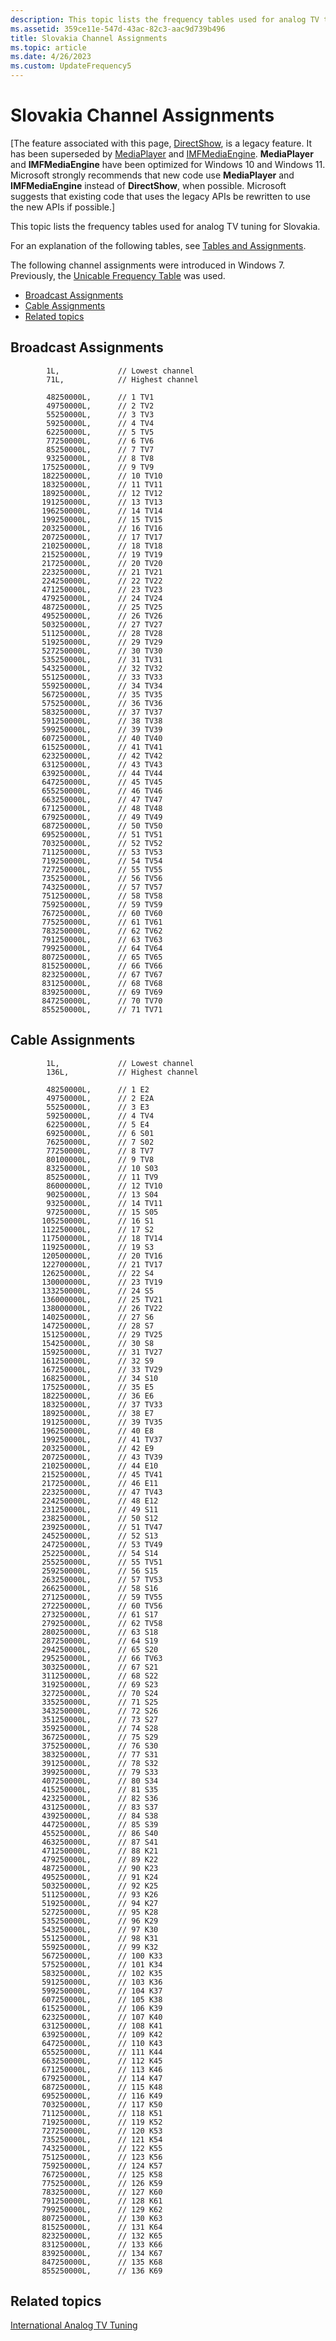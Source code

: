 ```yaml
---
description: This topic lists the frequency tables used for analog TV tuning for Slovakia.
ms.assetid: 359ce11e-547d-43ac-82c3-aac9d739b496
title: Slovakia Channel Assignments
ms.topic: article
ms.date: 4/26/2023
ms.custom: UpdateFrequency5
---
```


# Slovakia Channel Assignments

\[The feature associated with this page, [DirectShow](/windows/win32/directshow/directshow), is a legacy feature. It has been superseded by [MediaPlayer](/uwp/api/Windows.Media.Playback.MediaPlayer) and [IMFMediaEngine](/windows/win32/api/mfmediaengine/nn-mfmediaengine-imfmediaengine). **MediaPlayer** and **IMFMediaEngine** have been optimized for Windows 10 and Windows 11. Microsoft strongly recommends that new code use **MediaPlayer** and **IMFMediaEngine** instead of **DirectShow**, when possible. Microsoft suggests that existing code that uses the legacy APIs be rewritten to use the new APIs if possible.\]

This topic lists the frequency tables used for analog TV tuning for Slovakia.

For an explanation of the following tables, see [Tables and Assignments](tables-and-assignments.md).

The following channel assignments were introduced in Windows 7. Previously, the [Unicable Frequency Table](unicable-frequency-table.md) was used.

-   [Broadcast Assignments](#broadcast-assignments)
-   [Cable Assignments](#cable-assignments)
-   [Related topics](#related-topics)

## Broadcast Assignments

``` syntax
        1L,             // Lowest channel
        71L,            // Highest channel

        48250000L,      // 1 TV1
        49750000L,      // 2 TV2
        55250000L,      // 3 TV3
        59250000L,      // 4 TV4
        62250000L,      // 5 TV5
        77250000L,      // 6 TV6
        85250000L,      // 7 TV7
        93250000L,      // 8 TV8
       175250000L,      // 9 TV9
       182250000L,      // 10 TV10
       183250000L,      // 11 TV11
       189250000L,      // 12 TV12
       191250000L,      // 13 TV13
       196250000L,      // 14 TV14
       199250000L,      // 15 TV15
       203250000L,      // 16 TV16
       207250000L,      // 17 TV17
       210250000L,      // 18 TV18
       215250000L,      // 19 TV19
       217250000L,      // 20 TV20
       223250000L,      // 21 TV21
       224250000L,      // 22 TV22
       471250000L,      // 23 TV23
       479250000L,      // 24 TV24
       487250000L,      // 25 TV25
       495250000L,      // 26 TV26
       503250000L,      // 27 TV27
       511250000L,      // 28 TV28
       519250000L,      // 29 TV29
       527250000L,      // 30 TV30
       535250000L,      // 31 TV31
       543250000L,      // 32 TV32
       551250000L,      // 33 TV33
       559250000L,      // 34 TV34
       567250000L,      // 35 TV35
       575250000L,      // 36 TV36
       583250000L,      // 37 TV37
       591250000L,      // 38 TV38
       599250000L,      // 39 TV39
       607250000L,      // 40 TV40
       615250000L,      // 41 TV41
       623250000L,      // 42 TV42
       631250000L,      // 43 TV43
       639250000L,      // 44 TV44
       647250000L,      // 45 TV45
       655250000L,      // 46 TV46
       663250000L,      // 47 TV47
       671250000L,      // 48 TV48
       679250000L,      // 49 TV49
       687250000L,      // 50 TV50
       695250000L,      // 51 TV51
       703250000L,      // 52 TV52
       711250000L,      // 53 TV53
       719250000L,      // 54 TV54
       727250000L,      // 55 TV55
       735250000L,      // 56 TV56
       743250000L,      // 57 TV57
       751250000L,      // 58 TV58
       759250000L,      // 59 TV59
       767250000L,      // 60 TV60
       775250000L,      // 61 TV61
       783250000L,      // 62 TV62
       791250000L,      // 63 TV63
       799250000L,      // 64 TV64
       807250000L,      // 65 TV65
       815250000L,      // 66 TV66
       823250000L,      // 67 TV67
       831250000L,      // 68 TV68
       839250000L,      // 69 TV69
       847250000L,      // 70 TV70
       855250000L,      // 71 TV71
```

## Cable Assignments

``` syntax
        1L,             // Lowest channel
        136L,           // Highest channel

        48250000L,      // 1 E2 
        49750000L,      // 2 E2A
        55250000L,      // 3 E3
        59250000L,      // 4 TV4
        62250000L,      // 5 E4
        69250000L,      // 6 S01
        76250000L,      // 7 S02
        77250000L,      // 8 TV7
        80100000L,      // 9 TV8
        83250000L,      // 10 S03
        85250000L,      // 11 TV9
        86000000L,      // 12 TV10
        90250000L,      // 13 S04
        93250000L,      // 14 TV11
        97250000L,      // 15 S05
       105250000L,      // 16 S1
       112250000L,      // 17 S2
       117500000L,      // 18 TV14
       119250000L,      // 19 S3
       120500000L,      // 20 TV16
       122700000L,      // 21 TV17
       126250000L,      // 22 S4
       130000000L,      // 23 TV19
       133250000L,      // 24 S5
       136000000L,      // 25 TV21
       138000000L,      // 26 TV22
       140250000L,      // 27 S6
       147250000L,      // 28 S7
       151250000L,      // 29 TV25
       154250000L,      // 30 S8
       159250000L,      // 31 TV27
       161250000L,      // 32 S9
       167250000L,      // 33 TV29
       168250000L,      // 34 S10
       175250000L,      // 35 E5 
       182250000L,      // 36 E6
       183250000L,      // 37 TV33
       189250000L,      // 38 E7
       191250000L,      // 39 TV35
       196250000L,      // 40 E8
       199250000L,      // 41 TV37
       203250000L,      // 42 E9
       207250000L,      // 43 TV39
       210250000L,      // 44 E10
       215250000L,      // 45 TV41
       217250000L,      // 46 E11
       223250000L,      // 47 TV43
       224250000L,      // 48 E12
       231250000L,      // 49 S11
       238250000L,      // 50 S12
       239250000L,      // 51 TV47
       245250000L,      // 52 S13
       247250000L,      // 53 TV49
       252250000L,      // 54 S14
       255250000L,      // 55 TV51
       259250000L,      // 56 S15
       263250000L,      // 57 TV53
       266250000L,      // 58 S16
       271250000L,      // 59 TV55
       272250000L,      // 60 TV56
       273250000L,      // 61 S17
       279250000L,      // 62 TV58
       280250000L,      // 63 S18
       287250000L,      // 64 S19
       294250000L,      // 65 S20
       295250000L,      // 66 TV63
       303250000L,      // 67 S21
       311250000L,      // 68 S22
       319250000L,      // 69 S23
       327250000L,      // 70 S24
       335250000L,      // 71 S25
       343250000L,      // 72 S26
       351250000L,      // 73 S27
       359250000L,      // 74 S28
       367250000L,      // 75 S29
       375250000L,      // 76 S30
       383250000L,      // 77 S31
       391250000L,      // 78 S32
       399250000L,      // 79 S33
       407250000L,      // 80 S34
       415250000L,      // 81 S35
       423250000L,      // 82 S36
       431250000L,      // 83 S37
       439250000L,      // 84 S38
       447250000L,      // 85 S39
       455250000L,      // 86 S40
       463250000L,      // 87 S41
       471250000L,      // 88 K21
       479250000L,      // 89 K22
       487250000L,      // 90 K23
       495250000L,      // 91 K24
       503250000L,      // 92 K25
       511250000L,      // 93 K26
       519250000L,      // 94 K27
       527250000L,      // 95 K28
       535250000L,      // 96 K29
       543250000L,      // 97 K30
       551250000L,      // 98 K31
       559250000L,      // 99 K32
       567250000L,      // 100 K33
       575250000L,      // 101 K34
       583250000L,      // 102 K35
       591250000L,      // 103 K36
       599250000L,      // 104 K37
       607250000L,      // 105 K38
       615250000L,      // 106 K39
       623250000L,      // 107 K40
       631250000L,      // 108 K41
       639250000L,      // 109 K42
       647250000L,      // 110 K43
       655250000L,      // 111 K44
       663250000L,      // 112 K45
       671250000L,      // 113 K46
       679250000L,      // 114 K47
       687250000L,      // 115 K48
       695250000L,      // 116 K49
       703250000L,      // 117 K50
       711250000L,      // 118 K51
       719250000L,      // 119 K52
       727250000L,      // 120 K53
       735250000L,      // 121 K54
       743250000L,      // 122 K55
       751250000L,      // 123 K56
       759250000L,      // 124 K57
       767250000L,      // 125 K58
       775250000L,      // 126 K59
       783250000L,      // 127 K60
       791250000L,      // 128 K61
       799250000L,      // 129 K62
       807250000L,      // 130 K63
       815250000L,      // 131 K64
       823250000L,      // 132 K65
       831250000L,      // 133 K66
       839250000L,      // 134 K67
       847250000L,      // 135 K68
       855250000L,      // 136 K69
```

## Related topics

<dl> <dt>

[International Analog TV Tuning](international-analog-tv-tuning.md)
</dt> </dl>

 

 



